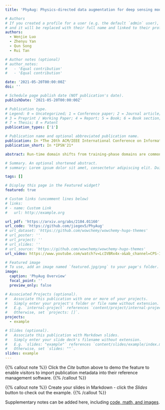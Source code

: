 ```yaml
---
title: 'PhyAug: Physics-directed data augmentation for deep sensing model transfer in cyber-physical systems'

# Authors
# If you created a profile for a user (e.g. the default `admin` user), write the username (folder name) here
# and it will be replaced with their full name and linked to their profile.
authors:
  - Wenjie Luo
  - Zhenyu Yan
  - Qun Song
  - Rui Tan

# Author notes (optional)
# author_notes:
#   - 'Equal contribution'
#   - 'Equal contribution'

date: '2021-05-20T00:00:00Z'
doi: ''

# Schedule page publish date (NOT publication's date).
publishDate: '2021-05-20T00:00:00Z'

# Publication type.
# Legend: 0 = Uncategorized; 1 = Conference paper; 2 = Journal article;
# 3 = Preprint / Working Paper; 4 = Report; 5 = Book; 6 = Book section;
# 7 = Thesis; 8 = Patent
publication_types: ['1']

# Publication name and optional abbreviated publication name.
publication: In *The 20th ACM/IEEE International Conference on Information Processing in Sensor Networks(IPSN), May 18–21, 2021, Nashville, TN, USA*
publication_short: In *IPSN'21*

abstract: Run-time domain shifts from training-phase domains are common in sensing systems designed with deep learning. The shifts can be caused by sensor characteristic variations and/or discrepancies between the design-phase model and the actual model of the sensed physical process. To address these issues, existing transfer learning techniques require substantial target-domain data and thus incur high post-deployment overhead. This paper proposes to exploit the first principle governing the domain shift to reduce the demand on target-domain data. Specifically, our proposed approach called PhyAug uses the first principle fitted with few labeled or unlabeled source/target-domain data pairs to transform the existing source-domain training data into augmented data for updating the deep neural networks. In two case studies of keyword spotting and DeepSpeech2-based automatic speech recognition, with 5-second unlabeled data collected from the target microphones, PhyAug recovers the recognition accuracy losses due to microphone characteristic variations by 37% to 72%. In a case study of seismic source localization with TDoA fngerprints, by exploiting the frst principle of signal propagation in uneven media, PhyAug only requires 3% to 8% of labeled TDoA measurements required by the vanilla fingerprinting approach in achieving the same localization accuracy.

# Summary. An optional shortened abstract.
# summary: Lorem ipsum dolor sit amet, consectetur adipiscing elit. Duis posuere tellus ac convallis placerat. Proin tincidunt magna sed ex sollicitudin condimentum.

tags: []

# Display this page in the Featured widget?
featured: true

# Custom links (uncomment lines below)
# links:
# - name: Custom Link
#   url: http://example.org

url_pdf: 'https://arxiv.org/abs/2104.01160'
url_code: 'https://github.com/jiegev5/PhyAug'
# url_dataset: 'https://github.com/wowchemy/wowchemy-hugo-themes'
# url_poster: ''
# url_project: ''
# url_slides: ''
# url_source: 'https://github.com/wowchemy/wowchemy-hugo-themes'
url_video: https://www.youtube.com/watch?v=LcIVBRx4x-o&ab_channel=CPS-IoTWeek-IPSN

# Featured image
# To use, add an image named `featured.jpg/png` to your page's folder.
image:
  caption: 'PhyAug Overview'
  focal_point: ''
  preview_only: false

# Associated Projects (optional).
#   Associate this publication with one or more of your projects.
#   Simply enter your project's folder or file name without extension.
#   E.g. `internal-project` references `content/project/internal-project/index.md`.
#   Otherwise, set `projects: []`.
projects:
  - example

# Slides (optional).
#   Associate this publication with Markdown slides.
#   Simply enter your slide deck's filename without extension.
#   E.g. `slides: "example"` references `content/slides/example/index.md`.
#   Otherwise, set `slides: ""`.
slides: example
---
```


{{% callout note %}}
Click the _Cite_ button above to demo the feature to enable visitors to import publication metadata into their reference management software.
{{% /callout %}}

{{% callout note %}}
Create your slides in Markdown - click the _Slides_ button to check out the example.
{{% /callout %}}

Supplementary notes can be added here, including [code, math, and images](https://wowchemy.com/docs/writing-markdown-latex/).
